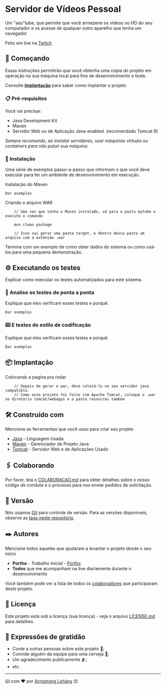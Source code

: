 # Servidor de Vídeos Pessoal

Um "seu"tube, que permite que você armazene os vídeos no HD do seu computador e os acesse de qualquer outro aparelho que tenha um navegador

Feito em live na [Twitch](https://www.twitch.tv/porthogamesbr)
## 🚀 Começando

Essas instruções permitirão que você obtenha uma cópia do projeto em operação na sua máquina local para fins de desenvolvimento e teste.

Consulte **[Implantação](#-implanta%C3%A7%C3%A3o)** para saber como implantar o projeto.

### 📋 Pré-requisitos

Você vai precisar:

* Java Development Kit
* Maven
* Servidor Web ou de Aplicação Java-enabled. (recomendado Tomcat 9)

_Sempre recomendo, ao instalar servidores, usar máquinas virtuais ou containers para não poluir sua máquina._

### 🔧 Instalação

Uma série de exemplos passo-a-passo que informam o que você deve executar para ter um ambiente de desenvolvimento em execução.

Instalação do Maven

```
Dar exemplos
```

Criando o arquivo WAR

```
    // Uma vez que tenha o Maven instalado, vá para a pasta mytube e execute o comando

    mvn clean package

    // Isso vai gerar uma pasta target, e dentro dessa pasta um arquivo com a extensão .war
```

Termine com um exemplo de como obter dados do sistema ou como usá-los para uma pequena demonstração.

## ⚙️ Executando os testes

Explicar como executar os testes automatizados para este sistema.

### 🔩 Analise os testes de ponta a ponta

Explique que eles verificam esses testes e porquê.

```
Dar exemplos
```

### ⌨️ E testes de estilo de codificação

Explique que eles verificam esses testes e porquê.

```
Dar exemplos
```

## 📦 Implantação


Colocando a pagina pra rodar

```
    // Depois de gerar o war, deve colocá-lo no seu servidor java compatible.
    // Como esse projeto foi feito com Apache Tomcat, coloque o .war no diretorio tomcat/webapps e a pasta resources tambem

```

## 🛠️ Construído com

Mencione as ferramentas que você usou para criar seu projeto

* [Java](https://docs.oracle.com/en/java/) - Linguagem Usada
* [Maven](https://maven.apache.org/index.html) - Gerenciador de Projeto Java
* [Tomcat](https://tomcat.apache.org/) - Servidor Web e de Aplicações Usado

## 🖇️ Colaborando

Por favor, leia o [COLABORACAO.md](https://gist.github.com/usuario/linkParaInfoSobreContribuicoes) para obter detalhes sobre o nosso código de conduta e o processo para nos enviar pedidos de solicitação.

## 📌 Versão

Nós usamos [Git](https://git-scm.com/) para controle de versão. Para as versões disponíveis, observe as [tags neste repositório](https://github.com/suas/tags/do/projeto). 

## ✒️ Autores

Mencione todos aqueles que ajudaram a levantar o projeto desde o seu início

* **Portho** - *Trabalho Inicial* - [Portho](https://github.com/PorthoGamesBR)
* **Todos** que me acompanham na live diariamente durante o desenvolvimento

Você também pode ver a lista de todos os [colaboradores](https://github.com/usuario/projeto/colaboradores) que participaram deste projeto.

## 📄 Licença

Este projeto está sob a licença (sua licença) - veja o arquivo [LICENSE.md](https://github.com/usuario/projeto/licenca) para detalhes.

## 🎁 Expressões de gratidão

* Conte a outras pessoas sobre este projeto 📢;
* Convide alguém da equipe para uma cerveja 🍺;
* Um agradecimento publicamente 🫂;
* etc.


---
⌨️ com ❤️ por [Armstrong Lohãns](https://gist.github.com/lohhans) 😊